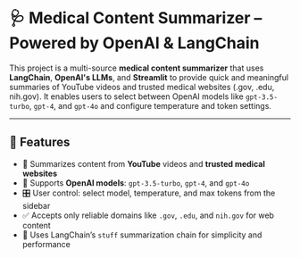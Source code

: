 # 🩺 Medical Content Summarizer – Powered by OpenAI & LangChain

This project is a multi-source **medical content summarizer** that uses **LangChain**, **OpenAI's LLMs**, and **Streamlit** to provide quick and meaningful summaries of YouTube videos and trusted medical websites (.gov, .edu, nih.gov). It enables users to select between OpenAI models like `gpt-3.5-turbo`, `gpt-4`, and `gpt-4o` and configure temperature and token settings.

---

## 🚀 Features

- 🔗 Summarizes content from **YouTube** videos and **trusted medical websites**
- 🤖 Supports **OpenAI models**: `gpt-3.5-turbo`, `gpt-4`, and `gpt-4o`
- 🎛️ User control: select model, temperature, and max tokens from the sidebar
- ✅ Accepts only reliable domains like `.gov`, `.edu`, and `nih.gov` for web content
- 🧠 Uses LangChain’s `stuff` summarization chain for simplicity and performance


